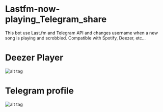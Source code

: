 # Lastfm-now-playing_Telegram_share
This bot use Last.fm and Telegram API and changes username when a new song is playing and scrobbled.
Compatible with Spotify, Deezer, etc...

# Deezer Player
![alt tag](https://snipboard.io/Y6fKWB.jpg)

# Telegram profile
![alt tag](https://snipboard.io/Z8gdvC.jpg)
